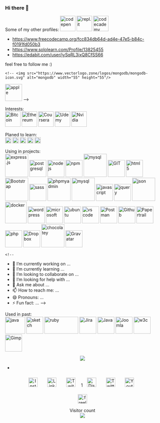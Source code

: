 ### Hi there 👋

Some of my other profiles:
<img src="https://www.vectorlogo.zone/logos/codepen/codepen-icon.svg" height="50" alt="codepen" />
<img src="https://www.vectorlogo.zone/logos/replit/replit-icon.svg" height="50" alt="repl.it" />
<img src="https://www.vectorlogo.zone/logos/codecademy/codecademy-ar21.svg" height="50" alt="codecademy" />
- https://www.freecodecamp.org/fcc834db64d-ad4e-47e5-b84c-f0191fd050b3
- https://www.sololearn.com/Profile/13825455
- https://edabit.com/user/jySqRL3ixQ8CfSS66


<!-- https://www.vectorlogo.zone/logos/codecademy/codecademy-icon.svg -->
<!-- https://www.vectorlogo.zone/logos/grasshopper/grasshopper-icon.svg -->

feel free to follow me :)

<!-- missing: Adobe, unreal-->



<p align="center">

    <!-- <img src="https://www.vectorlogo.zone/logos/mongodb/mongodb-icon.svg" alt="mongodb" width="55" height="55"/>

<img src="https://www.vectorlogo.zone/logos/apple/apple-tile.svg" alt="apple" width="55" height="55"/> -->

</p>

<p>Interests: <br />
    <img src="https://www.vectorlogo.zone/logos/bitcoin/bitcoin-icon.svg" alt="Bitcoin" height="50" />
    <img src="https://www.vectorlogo.zone/logos/ethereum/ethereum-icon.svg" alt="Ethereum" height="50" />
    <img src="https://www.vectorlogo.zone/logos/coursera/coursera-icon.svg" alt="Coursera" height="50" />
    <img src="https://www.vectorlogo.zone/logos/udemy/udemy-icon.svg" alt="Udemy" height="50" />
    <img src="https://www.vectorlogo.zone/logos/nvidia/nvidia-icon.svg" alt="Nvidia" height="50" />
</p>


<p>Planed to learn:<br />
    <img src="https://www.vectorlogo.zone/logos/reactjs/reactjs-icon.svg" alt="react" height="20" />
    <img src="https://www.vectorlogo.zone/logos/vuejs/vuejs-ar21.svg" alt="Vuejs" height="20" />
    <img src="https://www.vectorlogo.zone/logos/angular/angular-icon.svg" alt="Angular" height="20" />
    <img src="https://www.vectorlogo.zone/logos/minecraft/minecraft-icon.svg" alt="Minecraft" height="20" />
    <img src="https://www.vectorlogo.zone/logos/unity3d/unity3d-icon.svg" alt="Unity" height="20" />
    <!-- <img src="https://www.vectorlogo.zone/logos/python/python-icon.svg" alt="python" width="55" height="55"/> -->
    <!-- <img src="https://www.vectorlogo.zone/logos/android/android-icon.svg" alt="android" width="55" height="55"/> -->
    <!-- <img src="https://www.vectorlogo.zone/logos/microsoft_azure/microsoft_azure-icon.svg" alt="azure" width="55" height="55"/>  -->
</p>


<p>Using in projects:<br />
    <img src="https://www.vectorlogo.zone/logos/expressjs/expressjs-icon.svg" alt="express.js" height="75" />
    <img src="https://www.vectorlogo.zone/logos/postgresql/postgresql-icon.svg" alt="postgresql" height="55" />
    <img src="https://www.vectorlogo.zone/logos/nodejs/nodejs-icon.svg" alt="nodejs" height="55" />
    <img src="https://www.vectorlogo.zone/logos/npmjs/npmjs-ar21.svg" alt="npm" height="55" />
    <img src="https://www.vectorlogo.zone/logos/mysql/mysql-ar21.svg" alt="mysql" height="75" />
    <img src="https://www.vectorlogo.zone/logos/git-scm/git-scm-icon.svg" alt="GIT" height="55" />
    <img src="https://www.vectorlogo.zone/logos/w3_html5/w3_html5-icon.svg" alt="html 5" height="55" />
    <img src="https://www.vectorlogo.zone/logos/getbootstrap/getbootstrap-icon.svg" alt="Bootstrap" height="75" />
    <img src="https://www.vectorlogo.zone/logos/sass-lang/sass-lang-icon.svg" alt="sass" height="55" />
    <img src="https://www.vectorlogo.zone/logos/phpmyadmin/phpmyadmin-icon.svg" alt="phpmyadmin" height="75" />
    <img src="https://www.vectorlogo.zone/logos/mysql/mysql-ar21.svg" alt="mysql" height="75" />
    <img src="https://www.vectorlogo.zone/logos/javascript/javascript-icon.svg" alt="javascript" height="55" />
    <img src="https://www.vectorlogo.zone/logos/jquery/jquery-icon" alt="jquery" height="55" />
    <img src="https://www.vectorlogo.zone/logos/json/json-ar21.svg" alt="json" height="75" />
    <img src="https://www.vectorlogo.zone/logos/docker/docker-official.svg" alt="docker" height="70" />
    <img src="https://www.vectorlogo.zone/logos/wordpress/wordpress-icon.svg" alt="wordpress" height="55" />
    <img src="https://www.vectorlogo.zone/logos/microsoft/microsoft-icon.svg" alt="microsoft" height="55" />
    <img src="https://www.vectorlogo.zone/logos/ubuntu/ubuntu-tile.svg" alt="ubuntu" height="55" />
    <img src="https://www.vectorlogo.zone/logos/visualstudio_code/visualstudio_code-icon.svg" alt="vs code"
        height="55" />
    <img src="https://www.vectorlogo.zone/logos/getpostman/getpostman-icon.svg" alt="Postman" height="55" />
    <img src="https://www.vectorlogo.zone/logos/github/github-icon.svg" alt="Github" height="55" />
    <img src="https://www.vectorlogo.zone/logos/papertrailapp/papertrailapp-icon.svg" alt="Papertrail" height="55" />
    <img src="https://www.vectorlogo.zone/logos/php/php-horizontal.svg" alt="php" height="55" />
    <img src="https://www.vectorlogo.zone/logos/dropbox/dropbox-icon.svg" alt="Dropbox" height="55" />
    <img src="https://www.vectorlogo.zone/logos/chocolatey/chocolatey-icon.svg" alt="chocolatey" height="75" />
    <img src="https://www.vectorlogo.zone/logos/gravatar/gravatar-icon.svg" alt="Gravatar" height="55" />
    </ p>



    <!--
- 🔭 I’m currently working on ...
- 🌱 I’m currently learning ...
- 👯 I’m looking to collaborate on ...
- 🤔 I’m looking for help with ...
- 💬 Ask me about ...
- 📫 How to reach me: ...
- 😄 Pronouns: ...
- ⚡ Fun fact: ...
-->

Used in past:<br />
<img src="https://www.vectorlogo.zone/logos/java/java-icon.svg" alt="java" width="65" height="55" />
<img src="https://www.vectorlogo.zone/logos/sketchapp/sketchapp-icon.svg" alt="sketch" width="55" height="55" />
<img src="https://www.vectorlogo.zone/logos/ruby-lang/ruby-lang-icon.svg" alt="ruby" width="110" height="55" />
<img src="https://www.vectorlogo.zone/logos/atlassian_jira/atlassian_jira-icon.svg" alt="Jira" width="55"
    height="55" />
<img src="https://www.vectorlogo.zone/logos/java/java-vertical.svg" alt="Java" width="55" height="55" />
<img src="https://www.vectorlogo.zone/logos/joomla/joomla-icon.svg" alt="Joomla" width="55" height="55" />
<img src="https://www.vectorlogo.zone/logos/w3c_xml/w3c_xml-icon.svg" alt="w3c" width="55" height="55" />
<img src="https://www.vectorlogo.zone/logos/gimp/gimp-icon.svg" alt="Gimp" width="55" height="55" />




<!-- source: https://github.com/anuraghazra/github-readme-stats -->
<p align="center"> <img
        src="https://github-readme-stats.vercel.app/api/top-langs/?username=itsAnyTime&langs_count=10&theme=chartreuse-dark&layout=compact" />
</p>


*

<!-- social media -->
<p align="center">
    <a href="https://www.instagram.com/itsanytime/" target="_blank"><img style="padding: 10px"
            src="https://www.vectorlogo.zone/logos/instagram/instagram-icon.svg" target="_blank" alt="Instagram"
            height="30" /></a>&nbsp;&nbsp;
    <a href="https://www.linkedin.com/in/itsanytime/" target="_blank"><img style="padding: 10px"
            src="https://www.vectorlogo.zone/logos/linkedin/linkedin-tile.svg" alt="LinkedIn"
            height="30" /></a>&nbsp;&nbsp;
    <a href="https://www.twitch.tv/itsanytime" target="_blank"><img style="padding: 10px"
            src="https://www.vectorlogo.zone/logos/twitch/twitch-icon.svg" alt="Twitch"
            height="30" /></a>&nbsp;&nbsp;1
    <a href="https://discord.gg/DrUcjG6gkN" target="_blank"><img style="padding: 10px"
            src="https://www.vectorlogo.zone/logos/discordapp/discordapp-tile.svg" alt="Discord"
            height="30" /></a>&nbsp;&nbsp;
    <a href="https://twitter.com/spiderany" target="_blank"><img style="padding: 10px"
            src="https://www.vectorlogo.zone/logos/twitter/twitter-official.svg" alt="Twitter"
            height="30" /></a>&nbsp;&nbsp;
    <a href="https://www.youtube.com/channel/UCKLfVwCfdKRnt5ppD2kgQ2g" target="_blank"><img style="padding: 10px"
            src="https://www.vectorlogo.zone/logos/youtube/youtube-icon.svg" alt="Youtube"
            height="30" /></a>&nbsp;&nbsp;
</p>
<p align="center">
    <a href="https://www.itsanytime.de/" target="_blank"><img src="https://www.vectorlogo.zone/logos/freelancer/freelancer-icon.svg"
            alt="freelancer" height="30" /></a>
</p>

<p align="center">
    Visitor count<br>
    <img src="https://profile-counter.glitch.me/itsAnyTime/count.svg" />
</p>